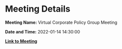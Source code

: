 # Meeting Details

**Meeting Name:** Virtual Corporate Policy Group Meeting

**Date and Time:** 2022-01-14 14:30:00

**[Link to Meeting](https://www.limerick.ie/council/whats-on/corporate-policy-group-meeting)**
